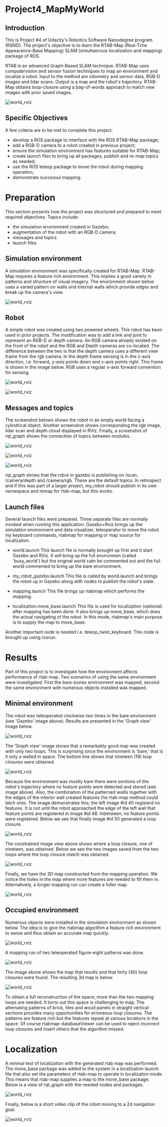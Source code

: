 # Project4_MapMyWorld

## Introduction

This is Project #4 of Udacity's Robotics Software Nanodegree program (RSND). The project's objective is to learn the RTAB-Map (Real-Time Appearance-Base Mapping) SLAM (simultaenous localization and mapping) package of ROS.

RTAB is an advanced Graph-Based SLAM technique. RTAB-Map uses computervision and sensor fusion techniques to map an environment and localize a robot. Input to the method are odometry and sensor data, RGB-D images and lidar scans. Output is a map and the robot's trajectory. RTAB-Map obtains loop-closure using a bag-of-words approach to match new images with prior saved images.

![world_rviz](</images/mapping_run.gif>)

## Specific Objectives

A few criteria are to be met to complete this project:

- develop a ROS package to interface with the ROS RTAB-Map package;
- add a RGB-D camera to a robot created in previous project;
- ensure the simulation environment has features suitable for RTAB-Map; 
- create launch files to bring up all packages, publish and re-map topics as needed;
- use the ROS teleop package to move the robot during mapping operation;
- demonstrate successul mapping.


# Preparation

This section presents how the project was structured and prepared to meet required objectives. Topics include:

- the simulation environment created in Gazebo;
- augmentation of the robot with an RGB-D camera;
- messages and topics
- launch files

## Simulation environment

A simulation environment was specifically created for RTAB-Map. RTAB-Map requires a feature rich environment. This implies a good variety in patterns and structure of visual imagery. The environment shown below uses a varied pattern on walls and internal walls which provide edges and break up the camera's view.

![world_rviz](</images/basic_environment.png>)

## Robot

A simple robot was created using two powered wheels. This robot has been used in prior projects. The modification was to add a link and joint to represent an RGB-D or depth camera. An RGB camera already existed on the front of the robot and the RGB and Depth cameras are co-located. The difference between the two is that the depth camera uses a different view frame from the rgb camera. In the depth frame sensing is in the z-axis direction, i.e. forward, y-axis points down and x-axis points right. This frame is shown in the image below. RGB uses a regular x-axis forward convention for sensing.

![world_rviz](</images/small_bot_in_gazebo.png>)

![world_rviz](</images/small_bot_links_rviz.png>)

## Messages and topics

The screenshot belows shows the robot in an empty world facing a cylindrical object. Another screenshot shows corresponding the rgb image, lidar scan and depth cloud displayed in RViz. Finally, a screenshot of rqt_graph shows the connection of topics between modules.

![world_rviz](</images/rob_cyl_gazebo.png>)

![world_rviz](</images/cyl_image_scan_rviz.png>)

![world_rviz](</images/rqt_graph_scan_depth.png>)

rqt_graph shows that the robot in gazebo is publishing on /scan, /camera/depth and /camera/rgb. These are the default topics. In retrospect and if this was part of a larger project, my_robot should publish in its own namespace and remap for rtab-map, but this works.

## Launch files

Several launch files were prepared. Three separate files are normally invoked when running this application: Gazebo+Rviz brings up the simulation environment and data visualizer, teleoperator to move the robot my keyboard commands, rtabmap for mapping or map source for localization.

- world.launch
  This launch file is normally brought up first and it start Gazebo and RViz. It will bring up the full environmen (called 'busy_world') but the original world catn be commented out and the full world commented to bring up the bare envirionment.

- my_robot_gazebo.launch
  This file is called by world.launch and brings the robot up in Gazebo along with nodes to publish the robot's state.

- mapping.launch
  This file brings up rtabmap which performs the mapping.

- localization.move_base.launch
  This file is used for localization (optional) after mapping has been done. It also brings up move_base, which does the actual navigating of the robot. In this mode, rtabmap's main purpose is to supply the map to move_base.

Another important node is needed i.e. teleop_twist_keyboard. This node is brought up using rosrun.

# Results

Part of this project is to investigate how the environment affects performance of rtab-map. Two scenarios of using the same environment were investigated. First the bare-bones environment was mapped, second the same environment with numerous objects installed was mapped.

## Minimal environment

The robot was teleoperated clockwise two times in the bare environment (see 'Gazebo' image above). Results are presented in the 'Graph view' image below.

![world_rviz](</images/bare_graph_view.png>)

The 'Graph view' image shows that a remarkably good map was created with only two loops. This is surprising since the environment is 'bare,' that is it only a walled in space.  The bottom line shows that nineteen (19) loop closures were obtained.

![world_rviz](</images/bare_features.png>)

Because the environment was mostly bare there were sections of the robot's trajectory where no feature points were detected and stored (see image above). Also, the combination of the patterned wallls together with the edges of the interior wall created features the rtab-map method could latch onto. The image demonstrates this; the left image #id 40 registerd no features. It is not until the robot approached the edge of the left wall that feature points are registered in image #id 48. Inbetween, no feature points were registered. Below we see that finally image #id 50 generated a loop closure.

![world_rviz](</images/bare_ConVue_closure_50.png>)

The constrained image view above shows where a loop closure, one of nineteen, was obtained. Below we see the two images saved from the two loops where the loop closure match was obtained.

![world_rviz](</images/bare_features_lpclose_50.png>)

Finally, we have the 3D map constructed from the mapping operation. We notice the holes in the map where more features are needed to fill them in. Alternatively, a longer mapping run can create a fuller map.

![world_rviz](</images/bare_3dmap.png>)

## Occupied environment

Numerous objects were installed in the simulation environment as shown below. The idea is to give the rtabmap algorithm a feature rich environment to sense and thus obtain an accurate map quickly.

![world_rviz](</images/complete_2sides_gazebo_endofmapping.png>)

A mapping run of two teleoperated figure-eight patterns was done.

![world_rviz](</images/gravue_bosides_2fig8_40LS.png>)

The image above shows the map that results and that forty (40) loop closures were found. The resulting 3d map is below.

![world_rviz](</images/3d_bosides_2fig8.png>)

To obtain a full reconstruction of the space, more than the two mapping loops are needed. It turns out this space is challenging to map. The alternating patterns of brick, tiles and wood panels in straight vertical sections provides many opportunities for erroneous loop closures. The patterns are feature rich but the features repeat at various locations in the space. Of course rtabmap-databaseViewer can be used to reject incorrect loop closures and insert others that the algorithm missed.

# Localization

A minmal test of localization with the generated rtab map was performed. The move_base package was added to the system in a localization launch file that also set the parameters of rtab-map to operate in localization mode. This means that rtab-map supplies a map to the move_base package. Below is a view of rqt_graph with the needed nodes and packages.

![world_rviz](</images/rqt_graph_localization.png>)

Finally, below is a short video clip of the robot moving to a 2d navigation goal.

![world_rviz](</images/localization.gif>)
